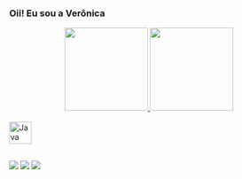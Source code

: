 ### Oii! Eu sou a Verônica

<div align="center">
  <a href="https://github.com/VeronicaMSilva">
  <img height="150em" src="https://github-readme-stats.vercel.app/api?username=VeronicaMSilva&show_icons=true&theme=dracula&include_all_commits=true&count_private=true"/>
  <img height="150em" src="https://github-readme-stats.vercel.app/api/top-langs/?username=VeronicaMSilva&layout=compact&langs_count=7&theme=dracula"/>
</div>
<div style="display: inline_block"><br>
  <img align="center" alt="Java" height="40" width="40" src="https://cdn.jsdelivr.net/gh/devicons/devicon/icons/java/java-original.svg" />
          
 ##     
  
 <div>  
   <a href="https://instagram.com/_veekk" target="_blank"><img src="https://img.shields.io/badge/-Instagram-%23E4405F?style=for-the-badge&logo=instagram&logoColor=white" target="_blank"></a>
   <a href = "mailto:veronica.maria8793@gmail.com"><img src="https://img.shields.io/badge/-Gmail-%23333?style=for-the-badge&logo=gmail&logoColor=white" target="_blank"></a>
   <a href="https://www.linkedin.com/in/ver%C3%B4nica-maria-682136211/" target="_blank"><img src="https://img.shields.io/badge/-LinkedIn-%230077B5?style=for-the-badge&logo=linkedin&logoColor=white" target="_blank"></a>
